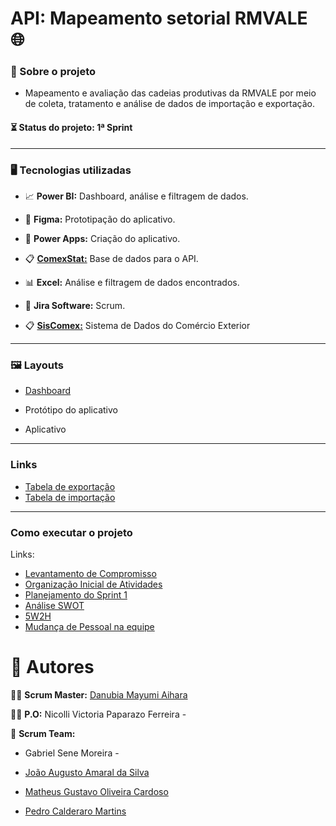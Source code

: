 # API: Mapeamento setorial RMVALE :globe_with_meridians:

### :mag_right: Sobre o projeto
- Mapeamento e avaliação das cadeias produtivas da RMVALE por meio de coleta, tratamento e análise de dados de importação e exportação.

#### :hourglass_flowing_sand: Status do projeto: 1ª Sprint
----------------------------------------------------

### :desktop_computer: Tecnologias utilizadas
- :chart_with_upwards_trend:  **Power BI:** Dashboard, análise e filtragem de dados.  

- :wrench: **Figma:** Prototipação do aplicativo.

- :calling: **Power Apps:** Criação do aplicativo. 

- :clipboard: [**ComexStat:**](http://comexstat.mdic.gov.br/en/home) Base de dados para o API. 

- :bar_chart: **Excel:** Análise e filtragem de dados encontrados.

- :memo: **Jira Software:** Scrum.

- :clipboard: [**SisComex:**](http://comexstat.mdic.gov.br/en/home) Sistema de Dados do Comércio Exterior

----------------------------------------------

### :framed_picture: Layouts
- [Dashboard](https://fatecspgov.sharepoint.com/:u:/r/sites/G2-LOGPIIN-20231/Shared%20Documents/General/Sprint%201/MAPA2.0.pbix?csf=1&web=1&e=BWIjuy)

- Protótipo do aplicativo

- Aplicativo

--------------------------------------

### Links
- [Tabela de exportação](http://comexstat.mdic.gov.br/pt/municipio/79521)
- [Tabela de importação](http://comexstat.mdic.gov.br/pt/municipio/79520)

----------------------------------------

### Como executar o projeto
Links:
- [Levantamento de Compromisso](https://loginovation2.atlassian.net/wiki/spaces/LI/pages/1638403/Levantamento+de+Compromisso?atlOrigin=eyJpIjoiZGFkZTk3ZDI2OTkxNGY3YmExZjFmNDhkNGExNDI5MDYiLCJwIjoiaiJ9)
- [Organização Inicial de Atividades](https://loginovation2.atlassian.net/wiki/spaces/LI/pages/1638410?atlOrigin=eyJpIjoiMmE4MDFjZjAyMjk1NDZkMDgxMDE4YTg5MTJlYzZiMzciLCJwIjoiaiJ9)
- [Planejamento do Sprint 1](https://loginovation2.atlassian.net/wiki/spaces/LI/pages/1572918/Planejamento+do+Sprint+1?atlOrigin=eyJpIjoiMGExM2EzOTlhMzE3NDlkOWI2MDg3MmIyOGQ2ZmYyZjAiLCJwIjoiaiJ9)
- [Análise SWOT](https://loginovation2.atlassian.net/wiki/spaces/LI/pages/1671245?atlOrigin=eyJpIjoiZmI5MjE0ODUyM2ZjNGQ5N2E1ODczMTcyMDhmODIxNzgiLCJwIjoiaiJ9)
- [5W2H](https://loginovation2.atlassian.net/wiki/spaces/LI/pages/1671252/5W2H?atlOrigin=eyJpIjoiNGU0MTk3OTMxZjZhNDFlZWI0MjI0Njk3YzY0MWZhNTkiLCJwIjoiaiJ9)
- [Mudança de Pessoal na equipe](https://loginovation2.atlassian.net/wiki/spaces/LI/pages/786887?atlOrigin=eyJpIjoiZTJmNmQxNTZmODZmNDUwMjgzNjVmZWYxYzVhNmY1N2MiLCJwIjoiaiJ9)


# :office: Autores
:woman_student: **Scrum Master:** [Danubia Mayumi Aihara](https://www.linkedin.com/in/danubia-mayumi-aihara-74332326b/)

:woman_student: **P.O:** Nicolli Victoria Paparazo Ferreira -

:busts_in_silhouette:	**Scrum Team:**
- Gabriel Sene Moreira -  

- [João Augusto Amaral da Silva](https://www.linkedin.com/in/jo%C3%A3o-augusto-4114b0214)

- [Matheus Gustavo Oliveira Cardoso](https://www.linkedin.com/in/theuscards)

- [Pedro Calderaro Martins](https://www.linkedin.com/in/pedro-calderaro-175462262/)
